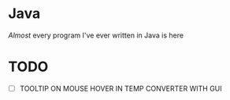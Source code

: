 # Java
*Almost* every program I've ever written in Java is here

# TODO
 - [ ] TOOLTIP ON MOUSE HOVER IN TEMP CONVERTER WITH GUI
